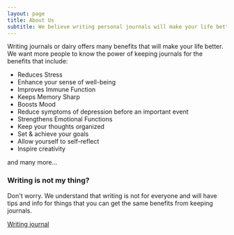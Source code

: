 ```yaml
---
layout: page
title: About Us
subtitle: We believe writing personal journals will make your life better
---
```


Writing journals or dairy offers many benefits that will make your life better. We want more people to know the power of keeping journals for the benefits that include:

- Reduces Stress
- Enhance your sense of well-being
- Improves Immune Function
- Keeps Memory Sharp
- Boosts Mood
- Reduce symptoms of depression before an important event 
- Strengthens Emotional Functions
- Keep your thoughts organized
- Set & achieve your goals
- Allow yourself to self-reflect
- Inspire creativity

and many more...


### Writing is not my thing?
Don't worry. We understand that writing is not for everyone and will have tips and info for things that you can get the same benefits from keeping journals.

<a href="https://writejournal.com/">Writing journal</a>
